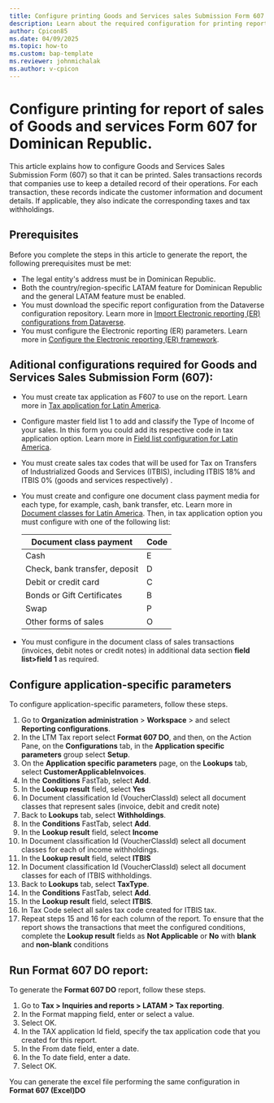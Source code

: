 ```yaml
---
title: Configure printing Goods and Services sales Submission Form 607
description: Learn about the required configuration for printing report of Goods and Services sales Submission Form 607 of Dominican Republic 
author: Cpicon85
ms.date: 04/09/2025
ms.topic: how-to
ms.custom: bap-template
ms.reviewer: johnmichalak
ms.author: v-cpicon
---
```


# Configure printing for report of sales of Goods and services Form 607 for Dominican Republic.

This article explains how to configure Goods and Services Sales Submission Form (607) so that it can be printed. Sales transactions records that companies use to keep a detailed record of their operations. For each transaction, these records indicate the customer information and document details. If applicable, they also indicate the corresponding taxes and tax withholdings.

## Prerequisites
Before you complete the steps in this article to generate the report, the following prerequisites must be met:
- The legal entity's address must be in Dominican Republic.
- Both the country/region-specific LATAM feature for Dominican Republic and the general LATAM feature must be enabled.
- You must download the specific report configuration from the Dataverse configuration repository. Learn more in [Import Electronic reporting (ER) configurations from Dataverse](../global/workspace/gsw-import-er-config-dataverse.md). 
- You must configure the Electronic reporting (ER) parameters. Learn more in [Configure the Electronic reporting (ER) framework](/fin-ops-core/dev-itpro/analytics/electronic-reporting-er-configure-parameters).

## Aditional configurations required for Goods and Services Sales Submission Form (607):
- You must create tax application as F607 to use on the report. Learn more in [Tax application for Latin America](ltm-core-tax-application.md).
- Configure master field list 1 to add and classify the Type of Income of your sales. In this form you could add  its respective code in tax application option. Learn more in [Field list configuration for Latin America](ltm-core-field-master-lists).
- You must create sales tax codes that will be used for Tax on Transfers of Industrialized Goods and Services (ITBIS), including ITBIS 18% and ITBIS 0% (goods and services respectively) . 
- You must create and configure one document class payment media for each type, for example, cash, bank transfer, etc. Learn more in [Document classes for Latin America](ltm-core-document-class.md). Then, in tax application option you must configure with one of the following list:
  
     |Document class payment| Code |
     |--|--|
     |Cash| E|
     |Check, bank transfer, deposit| D|
     |Debit or credit card| C|
     |Bonds or Gift Certificates|B|
     |Swap| P|
     |Other forms of sales| O|


- You must configure in the document class of sales transactions (invoices, debit notes or credit notes) in additional data section **field list>field 1** as required. 

## Configure application-specific parameters
To configure application-specific parameters, follow these steps.
1. Go to **Organization administration** > **Workspace** > and select **Reporting configurations**.
2. In the LTM Tax report select **Format 607 DO**, and then, on the Action Pane, on the **Configurations** tab, in the **Application specific parameters** group select **Setup**.
3. On the **Application specific parameters** page, on the **Lookups** tab, select **CustomerApplicableInvoices**.
4. In the **Conditions** FastTab, select **Add**.
5. In the **Lookup result** field, select **Yes**
6. In Document classification Id (VoucherClassId) select all document classes that represent sales (invoice, debit and credit note)
7. Back to **Lookups** tab, select **Withholdings**.
8. In the **Conditions** FastTab, select **Add**.
9. In the **Lookup result** field, select **Income** 
10. In Document classification Id (VoucherClassId) select all document classes for each of income withholdings. 
11. In the **Lookup result** field, select **ITBIS**
12. In Document classification Id (VoucherClassId) select all document classes for each of ITBIS withholdings.
13. Back to **Lookups** tab, select **TaxType**.
14. In the **Conditions** FastTab, select **Add**.
15. In the **Lookup result** field, select **ITBIS**.
16. In Tax Code select all  sales tax code created for ITBIS tax.
17. Repeat steps 15 and 16 for each column of the report.
To ensure that the report shows the transactions that meet the configured conditions, complete the **Lookup result** fields as **Not Applicable** or **No** with **blank** and **non-blank** conditions

## Run Format 607 DO report:

To generate the **Format 607 DO** report, follow these steps.
1. Go to **Tax > Inquiries and reports > LATAM > Tax reporting**.
2. In the Format mapping field, enter or select a value.
3. Select OK.
4. In the TAX application Id field, specify the tax application code that you created for this report.
5. In the From date field, enter a date.
6. In the To date field, enter a date.
7. Select OK.
   
You can generate the excel file performing the same configuration in **Format 607 (Excel)DO**
